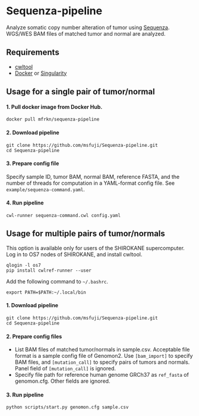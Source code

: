 # Sequenza-pipeline
Analyze somatic copy number alteration of tumor using [Sequenza](http://www.cbs.dtu.dk/biotools/sequenza/). WGS/WES BAM files of matched tumor and normal are analyzed.

## Requirements
- [cwltool](https://github.com/common-workflow-language/cwltool)
- [Docker](https://www.docker.com/) or [Singularity](https://sylabs.io/)

## Usage for a single pair of tumor/normal
#### 1. Pull docker image from Docker Hub.
```
docker pull mfrkn/sequenza-pipeline
```
#### 2. Download pipeline
```
git clone https://github.com/msfuji/Sequenza-pipeline.git
cd Sequenza-pipeline
```
#### 3. Prepare config file
Specify sample ID, tumor BAM, normal BAM, reference FASTA, and the number of threads for computation in a YAML-format config file. See `example/sequenza-command.yaml`.
#### 4. Run pipeline
```
cwl-runner sequenza-command.cwl config.yaml
```

## Usage for multiple pairs of tumor/normals
This option is available only for users of the SHIROKANE supercomputer.
Log in to OS7 nodes of SHIROKANE, and install cwltool.
```
qlogin -l os7
pip install cwlref-runner --user
```
Add the following command to `~/.bashrc`.
```
export PATH=$PATH:~/.local/bin
```

#### 1. Download pipeline
```
git clone https://github.com/msfuji/Sequenza-pipeline.git
cd Sequenza-pipeline
```
#### 2. Prepare config files
- List BAM files of matched tumor/normals in sample.csv. Acceptable file format is a sample config file of Genomon2. Use `[bam_import]` to specify BAM files, and `[mutation_call]` to specify pairs of tumors and normals. Panel field of `[mutation_call]` is ignored.
- Specify file path for reference human genome GRCh37 as `ref_fasta` of genomon.cfg. Other fields are ignored.
#### 3. Run pipeline
```
python scripts/start.py genomon.cfg sample.csv
```
